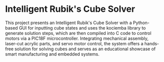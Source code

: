 # Intelligent Rubik's Cube Solver
This project presents an Intelligent Rubik's Cube Solver with a Python-based GUI for inputting cube states and uses the kociemba library to generate solution steps, which are then compiled into C code to control motors via a PIC18F microcontroller. Integrating mechanical assembly, laser-cut acrylic parts, and servo motor control, the system offers a hands-free solution for solving cubes and serves as an educational showcase of smart manufacturing and embedded systems.
